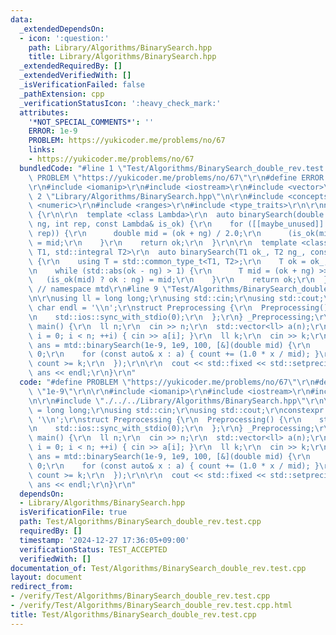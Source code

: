 ```yaml
---
data:
  _extendedDependsOn:
  - icon: ':question:'
    path: Library/Algorithms/BinarySearch.hpp
    title: Library/Algorithms/BinarySearch.hpp
  _extendedRequiredBy: []
  _extendedVerifiedWith: []
  _isVerificationFailed: false
  _pathExtension: cpp
  _verificationStatusIcon: ':heavy_check_mark:'
  attributes:
    '*NOT_SPECIAL_COMMENTS*': ''
    ERROR: 1e-9
    PROBLEM: https://yukicoder.me/problems/no/67
    links:
    - https://yukicoder.me/problems/no/67
  bundledCode: "#line 1 \"Test/Algorithms/BinarySearch_double_rev.test.cpp\"\n#define\
    \ PROBLEM \"https://yukicoder.me/problems/no/67\"\r\n#define ERROR \"1e-9\"\r\n\
    \r\n#include <iomanip>\r\n#include <iostream>\r\n#include <vector>\r\n\r\n#line\
    \ 2 \"Library/Algorithms/BinarySearch.hpp\"\n\r\n#include <concepts>\r\n#include\
    \ <numeric>\r\n#include <ranges>\r\n#include <type_traits>\r\n\r\nnamespace mtd\
    \ {\r\n\r\n  template <class Lambda>\r\n  auto binarySearch(double ok, double\
    \ ng, int rep, const Lambda& is_ok) {\r\n    for ([[maybe_unused]] auto _ : std::views::iota(0,\
    \ rep)) {\r\n      double mid = (ok + ng) / 2.0;\r\n      (is_ok(mid) ? ok : ng)\
    \ = mid;\r\n    }\r\n    return ok;\r\n  }\r\n\r\n  template <class Lambda, std::integral\
    \ T1, std::integral T2>\r\n  auto binarySearch(T1 ok_, T2 ng_, const Lambda& is_ok)\
    \ {\r\n    using T = std::common_type_t<T1, T2>;\r\n    T ok = ok_, ng = ng_;\r\
    \n    while (std::abs(ok - ng) > 1) {\r\n      T mid = (ok + ng) >> 1;\r\n   \
    \   (is_ok(mid) ? ok : ng) = mid;\r\n    }\r\n    return ok;\r\n  }\r\n\r\n} \
    \ // namespace mtd\r\n#line 9 \"Test/Algorithms/BinarySearch_double_rev.test.cpp\"\
    \n\r\nusing ll = long long;\r\nusing std::cin;\r\nusing std::cout;\r\nconstexpr\
    \ char endl = '\\n';\r\nstruct Preprocessing {\r\n  Preprocessing() {\r\n    std::cin.tie(0);\r\
    \n    std::ios::sync_with_stdio(0);\r\n  };\r\n} _Preprocessing;\r\n\r\nsigned\
    \ main() {\r\n  ll n;\r\n  cin >> n;\r\n  std::vector<ll> a(n);\r\n  for (int\
    \ i = 0; i < n; ++i) { cin >> a[i]; }\r\n  ll k;\r\n  cin >> k;\r\n\r\n  auto\
    \ ans = mtd::binarySearch(1e-9, 1e9, 100, [&](double mid) {\r\n    ll count =\
    \ 0;\r\n    for (const auto& x : a) { count += (1.0 * x / mid); }\r\n    return\
    \ count >= k;\r\n  });\r\n\r\n  cout << std::fixed << std::setprecision(12) <<\
    \ ans << endl;\r\n}\r\n"
  code: "#define PROBLEM \"https://yukicoder.me/problems/no/67\"\r\n#define ERROR\
    \ \"1e-9\"\r\n\r\n#include <iomanip>\r\n#include <iostream>\r\n#include <vector>\r\
    \n\r\n#include \"./../../Library/Algorithms/BinarySearch.hpp\"\r\n\r\nusing ll\
    \ = long long;\r\nusing std::cin;\r\nusing std::cout;\r\nconstexpr char endl =\
    \ '\\n';\r\nstruct Preprocessing {\r\n  Preprocessing() {\r\n    std::cin.tie(0);\r\
    \n    std::ios::sync_with_stdio(0);\r\n  };\r\n} _Preprocessing;\r\n\r\nsigned\
    \ main() {\r\n  ll n;\r\n  cin >> n;\r\n  std::vector<ll> a(n);\r\n  for (int\
    \ i = 0; i < n; ++i) { cin >> a[i]; }\r\n  ll k;\r\n  cin >> k;\r\n\r\n  auto\
    \ ans = mtd::binarySearch(1e-9, 1e9, 100, [&](double mid) {\r\n    ll count =\
    \ 0;\r\n    for (const auto& x : a) { count += (1.0 * x / mid); }\r\n    return\
    \ count >= k;\r\n  });\r\n\r\n  cout << std::fixed << std::setprecision(12) <<\
    \ ans << endl;\r\n}\r\n"
  dependsOn:
  - Library/Algorithms/BinarySearch.hpp
  isVerificationFile: true
  path: Test/Algorithms/BinarySearch_double_rev.test.cpp
  requiredBy: []
  timestamp: '2024-12-27 17:36:05+09:00'
  verificationStatus: TEST_ACCEPTED
  verifiedWith: []
documentation_of: Test/Algorithms/BinarySearch_double_rev.test.cpp
layout: document
redirect_from:
- /verify/Test/Algorithms/BinarySearch_double_rev.test.cpp
- /verify/Test/Algorithms/BinarySearch_double_rev.test.cpp.html
title: Test/Algorithms/BinarySearch_double_rev.test.cpp
---
```

